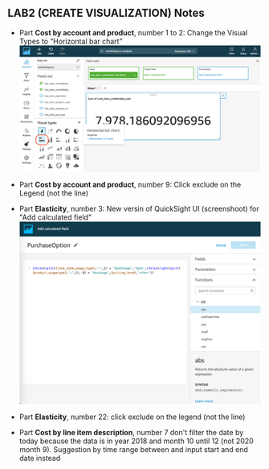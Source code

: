 ## LAB2 (CREATE VISUALIZATION) Notes

* Part **Cost by account and product**, number 1 to 2: Change the Visual Types to “Horizontal bar chart”
  ![](../images/quicksight_changevisualtype.png)
* Part **Cost by account and product**, number 9: Click exclude on the Legend (not the line)

* Part **Elasticity**, number 3: New versin of QuickSight UI (screenshoot) for "Add calculated field"
  ![](images/quicksight_calculatedfield.png)
* Part **Elasticity**, number 22: click exclude on the legend (not the line)

* Part **Cost by line item description**, number 7 don't filter the date by today because the data is in year 2018 and month 10 until 12 (not 2020 month 9). Suggestion by time range between and input start and end date instead
